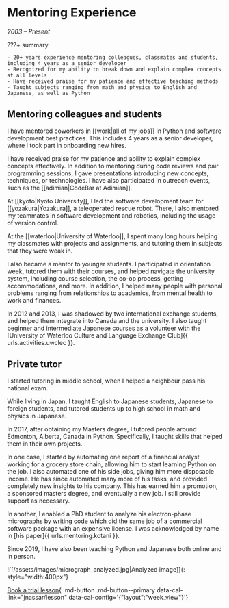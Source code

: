# Mentoring Experience

_2003 &ndash; Present_

???+ summary

    - 20+ years experience mentoring colleagues, classmates and students, including 4 years as a senior developer
    - Recognized for my ability to break down and explain complex concepts at all levels
    - Have received praise for my patience and effective teaching methods
    - Taught subjects ranging from math and physics to English and Japanese, as well as Python

## Mentoring colleagues and students

I have mentored coworkers in [[work|all of my jobs]]
in Python and software development best practices.
This includes 4 years as a senior developer, where I took part in onboarding new hires.

I have received praise for my patience and ability to explain complex concepts effectively.
In addition to mentoring during code reviews and pair programming sessions, I gave presentations introducing new concepts, techniques, or technologies.
I have also participated in outreach events, such as the [[adimian|CodeBar at Adimian]].

At [[kyoto|Kyoto University]], I led the software development team for [[yozakura|Yozakura]], a teleoperated rescue robot.
There, I also mentored my teammates in software development and robotics, including the usage of version control.

At the [[waterloo|University of Waterloo]], I spent many long hours helping my classmates with projects and assignments,
and tutoring them in subjects that they were weak in.

I also became a mentor to younger students.
I participated in orientation week, tutored them with their courses,
and helped navigate the university system, including course selection, the co-op process, getting accommodations, and more.
In addition, I helped many people with personal problems ranging from relationships to academics, from mental health to work and finances.

In 2012 and 2013, I was shadowed by two international exchange students, and helped them integrate into Canada and the university.
I also taught beginner and intermediate Japanese courses as a volunteer with the [University of Waterloo Culture and Language Exchange Club]{{ urls.activities.uwclec }}.

## Private tutor

I started tutoring in middle school, when I helped a neighbour pass his national exam.

While living in Japan, I taught English to Japanese students, Japanese to foreign students,
and tutored students up to high school in math and physics in Japanese.

In 2017, after obtaining my Masters degree, I tutored people around Edmonton, Alberta, Canada in Python.
Specifically, I taught skills that helped them in their own projects.

In one case, I started by automating one report of a financial analyst working for a grocery store chain, allowing him to start learning Python on the job.
I also automated one of his side jobs, giving him more disposable income.
He has since automated many more of his tasks, and provided completely new insights to his company.
This has earned him a promotion, a sponsored masters degree, and eventually a new job.
I still provide support as necessary.

In another, I enabled a PhD student to analyze his electron-phase micrographs by writing code which did the same job of a commercial software package with an expensive license.
I was acknowledged by name in [his paper]{{ urls.mentoring.kotani }}.

Since 2019, I have also been teaching Python and Japanese both online and in person.

![[/assets/images/micrograph_analyzed.jpg|Analyzed image]]{: style="width:400px"}

[Book a trial lesson](#){ .md-button .md-button--primary data-cal-link="jnassar/lesson" data-cal-config='{"layout":"week_view"\}'} <!-- markdownlint-disable-line MD042 -->
